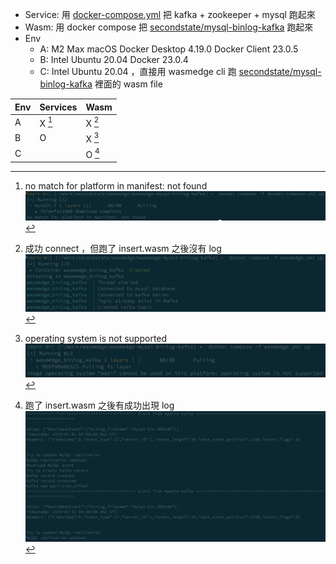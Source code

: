 - Service: 用 [docker-compose.yml](https://github.com/second-state/wasmedge-mysql-binlog-kafka/blob/0dad6d4b7eb39397a577c3b79c1ffbdce2420fee/docker-compose.yml) 把 kafka + zookeeper + mysql 跑起來
- Wasm: 用 docker compose 把 [secondstate/mysql-binlog-kafka](https://hub.docker.com/r/secondstate/mysql-binlog-kafka/tags) 跑起來
- Env
    - A: M2 Max macOS Docker Desktop 4.19.0 Docker Client 23.0.5
    - B: Intel Ubuntu 20.04 Docker 23.0.4
    - C: Intel Ubuntu 20.04 ，直接用 wasmedge cli 跑 [secondstate/mysql-binlog-kafka](https://hub.docker.com/r/secondstate/mysql-binlog-kafka/tags) 裡面的 wasm file

| Env | Services         | Wasm             |
| --- | ---------------- | ---------------- |
| A   | X [^mac-service] | X [^mac-wasm]    |
| B   | O                | X [^ubuntu-wasm] |
| C   |                  | O [^wasmedge-wasm]                 |

[^mac-service]: no match for platform in manifest: not found ![](https://github.com/second-state/wasmedge-mysql-binlog-kafka/blob/add-k8s/note/images/mac-service.png?raw=true)
[^mac-wasm]: 成功 connect ，但跑了 insert.wasm 之後沒有 log ![](https://github.com/second-state/wasmedge-mysql-binlog-kafka/blob/add-k8s/note/images/mac-wasm.png?raw=true)
[^ubuntu-wasm]: operating system is not supported ![](https://github.com/second-state/wasmedge-mysql-binlog-kafka/blob/add-k8s/note/images/ubuntu-wasm.png?raw=true)
[^wasmedge-wasm]: 跑了 insert.wasm 之後有成功出現 log ![](https://github.com/second-state/wasmedge-mysql-binlog-kafka/blob/add-k8s/note/images/wasmedge-wasm.png?raw=true)
